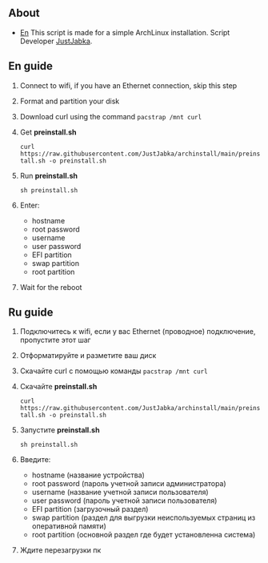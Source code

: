 ## About

- [En](#Enguide)
This script is made for a simple ArchLinux installation. Script Developer [JustJabka](https://github.com/JustJabka).

## En guide

1. Connect to wifi, if you have an Ethernet connection, skip this step
2. Format and partition your disk
3. Download curl using the command ```pacstrap /mnt curl```
4. Get **preinstall.sh**

    ```curl https://raw.githubusercontent.com/JustJabka/archinstall/main/preinstall.sh -o preinstall.sh```

5. Run **preinstall.sh**

   ```sh preinstall.sh```

6. Enter:
    - hostname
    - root password
    - username
    - user password
    - EFI partition
    - swap partition
    - root partition

7. Wait for the reboot

## Ru guide

1. Подключитесь к wifi, если у вас Ethernet (проводное) подключение, пропустите этот шаг
2. Отформатируйте и разметите ваш диск
3. Скачайте curl с помощью команды ```pacstrap /mnt curl```
4. Скачайте **preinstall.sh**

    ```curl https://raw.githubusercontent.com/JustJabka/archinstall/main/preinstall.sh -o preinstall.sh```

5. Запустите **preinstall.sh**

   ```sh preinstall.sh```

6. Введите:
    - hostname (название устройства)
    - root password (пароль учетной записи администратора)
    - username (название учетной записи пользователя)
    - user password (пароль учетной записи пользователя)
    - EFI partition (загрузочный раздел)
    - swap partition (раздел для выгрузки неиспользуемых страниц из оперативной памяти)
    - root partition (основной раздел где будет установленна система)

7. Ждите перезагрузки пк
